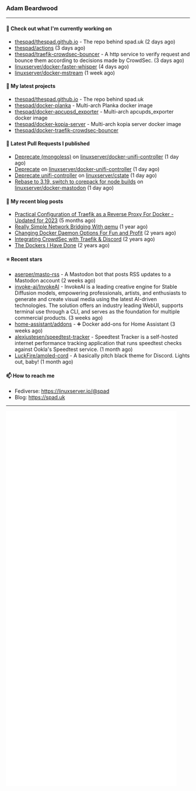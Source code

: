 ### Adam Beardwood
---
#### 👷 Check out what I'm currently working on

- [thespad/thespad.github.io](https://github.com/thespad/thespad.github.io) - The repo behind spad.uk (2 days ago)
- [thespad/actions](https://github.com/thespad/actions) (3 days ago)
- [thespad/traefik-crowdsec-bouncer](https://github.com/thespad/traefik-crowdsec-bouncer) - A http service to verify request and bounce them according to decisions made by CrowdSec. (3 days ago)
- [linuxserver/docker-faster-whisper](https://github.com/linuxserver/docker-faster-whisper) (4 days ago)
- [linuxserver/docker-mstream](https://github.com/linuxserver/docker-mstream) (1 week ago)

#### 🌱 My latest projects

- [thespad/thespad.github.io](https://github.com/thespad/thespad.github.io) - The repo behind spad.uk
- [thespad/docker-planka](https://github.com/thespad/docker-planka) - Multi-arch Planka docker image
- [thespad/docker-apcupsd_exporter](https://github.com/thespad/docker-apcupsd_exporter) - Multi-arch apcupds_exporter docker image
- [thespad/docker-kopia-server](https://github.com/thespad/docker-kopia-server) - Multi-arch kopia server docker image 
- [thespad/docker-traefik-crowdsec-bouncer](https://github.com/thespad/docker-traefik-crowdsec-bouncer)

#### 🔨 Latest Pull Requests I published

- [Deprecate (mongoless)](https://github.com/linuxserver/docker-unifi-controller/pull/232) on [linuxserver/docker-unifi-controller](https://github.com/linuxserver/docker-unifi-controller) (1 day ago)
- [Deprecate](https://github.com/linuxserver/docker-unifi-controller/pull/231) on [linuxserver/docker-unifi-controller](https://github.com/linuxserver/docker-unifi-controller) (1 day ago)
- [Deprecate unifi-controller](https://github.com/linuxserver/cstate/pull/200) on [linuxserver/cstate](https://github.com/linuxserver/cstate) (1 day ago)
- [Rebase to 3.19, switch to corepack for node builds](https://github.com/linuxserver/docker-mastodon/pull/84) on [linuxserver/docker-mastodon](https://github.com/linuxserver/docker-mastodon) (1 day ago)

#### 📜 My recent blog posts

- [Practical Configuration of Traefik as a Reverse Proxy For Docker - Updated for 2023](https://www.spad.uk/posts/practical-configuration-of-traefik-as-a-reverse-proxy-for-docker-updated-for-2023/) (5 months ago)
- [Really Simple Network Bridging With qemu](https://www.spad.uk/posts/really-simple-network-bridging-with-qemu/) (1 year ago)
- [Changing Docker Daemon Options For Fun and Profit](https://www.spad.uk/posts/changing-docker-daemon-options-for-fun-and-profit/) (2 years ago)
- [Integrating CrowdSec with Traefik &amp; Discord](https://www.spad.uk/posts/integrating-crowdsec-with-traefik-discord/) (2 years ago)
- [The Dockers I Have Done](https://www.spad.uk/posts/the-dockers-i-have-done/) (2 years ago)

#### ⭐ Recent stars

- [aserper/masto-rss](https://github.com/aserper/masto-rss) - A Mastodon bot that posts RSS updates to a Mastodon account (2 weeks ago)
- [invoke-ai/InvokeAI](https://github.com/invoke-ai/InvokeAI) - InvokeAI is a leading creative engine for Stable Diffusion models, empowering professionals, artists, and enthusiasts to generate and create visual media using the latest AI-driven technologies. The solution offers an industry leading WebUI, supports terminal use through a CLI, and serves as the foundation for multiple commercial products. (3 weeks ago)
- [home-assistant/addons](https://github.com/home-assistant/addons) - :heavy_plus_sign: Docker add-ons for Home Assistant (3 weeks ago)
- [alexjustesen/speedtest-tracker](https://github.com/alexjustesen/speedtest-tracker) - Speedtest Tracker is a self-hosted internet performance tracking application that runs speedtest checks against Ookla&#39;s Speedtest service. (1 month ago)
- [LuckFire/amoled-cord](https://github.com/LuckFire/amoled-cord) - A basically pitch black theme for Discord. Lights out, baby! (1 month ago)

#### 📫 How to reach me
- Fediverse: https://linuxserver.io/@spad
- Blog: https://spad.uk
---
<img src="https://raw.githubusercontent.com/thespad/thespad/main/github-metrics.svg">
